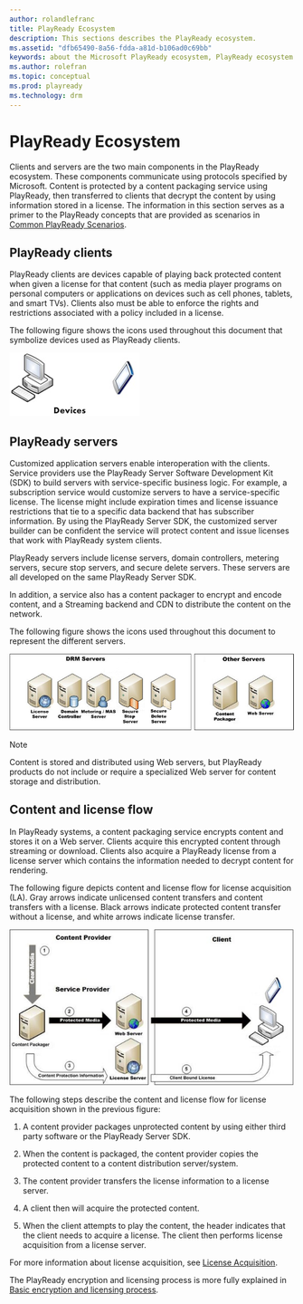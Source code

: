 ```yaml
---
author: rolandlefranc
title: PlayReady Ecosystem
description: This sections describes the PlayReady ecosystem.
ms.assetid: "dfb65490-8a56-fdda-a81d-b106ad0c69bb"
keywords: about the Microsoft PlayReady ecosystem, PlayReady ecosystem
ms.author: rolefran
ms.topic: conceptual
ms.prod: playready
ms.technology: drm
---
```



# PlayReady Ecosystem


Clients and servers are the two main components in the PlayReady ecosystem. These components communicate using protocols specified by Microsoft. Content is protected by a content packaging service using PlayReady, then transferred to clients that decrypt the content by using information stored in a license. The information in this section serves as a primer to the PlayReady concepts that are provided as scenarios in [Common PlayReady Scenarios](common-playready-scenarios.md).

<a id="ID4EV"></a>



## PlayReady clients


PlayReady clients are devices capable of playing back protected content when given a license for that content (such as media player programs on personal computers or applications on devices such as cell phones, tablets, and smart TVs). Clients also must be able to enforce the rights and restrictions associated with a policy included in a license.


The following figure shows the icons used throughout this document that symbolize devices used as PlayReady clients.


![PlayReady Clients](../images/image26_0.jpg)

<a id="ID4EDB"></a>



## PlayReady servers


Customized application servers enable interoperation with the clients. Service providers use the PlayReady Server Software Development Kit (SDK) to build servers with service-specific business logic. For example, a subscription service would customize servers to have a service-specific license. The license might include expiration times and license issuance restrictions that tie to a specific data backend that has subscriber information. By using the PlayReady Server SDK, the customized server builder can be confident the service will protect content and issue licenses that work with PlayReady system clients.


PlayReady servers include license servers, domain controllers, metering servers, secure stop servers, and secure delete servers. These servers are all developed on the same PlayReady Server SDK.

In addition, a service also has a content packager to encrypt and encode content, and a Streaming backend and CDN to distribute the content on the network.

The following figure shows the icons used throughout this document to represent the different servers.


![PlayReady Servers](../images/image26_1.jpg)

> [!NOTE]
> Content is stored and distributed using Web servers, but PlayReady products do not include or require a specialized Web server for content storage and distribution.

<a id="ID4ETB"></a>



## Content and license flow


In PlayReady systems, a content packaging service encrypts content and stores it on a Web server. Clients acquire this encrypted content through streaming or download. Clients also acquire a PlayReady license from a license server which contains the information needed to decrypt content for rendering.

The following figure depicts content and license flow for license acquisition (LA). Gray arrows indicate unlicensed content transfers and content transfers with a license. Black arrows indicate protected content transfer without a license, and white arrows indicate license transfer.


![Content License Flow](../images/image26_2.jpg)


The following steps describe the content and license flow for license acquisition shown in the previous figure:

   1. A content provider packages unprotected content by using either third party software or the PlayReady Server SDK.

   1. When the content is packaged, the content provider copies the protected content to a content distribution server/system.

   1. The content provider transfers the license information to a license server.

   1. A client then will acquire the protected content.

   1. When the client attempts to play the content, the header indicates that the client needs to acquire a license. The client then performs license acquisition from a license server.



For more information about license acquisition, see [License Acquisition](license-acquisition.md).

The PlayReady encryption and licensing process is more fully explained in [Basic encryption and licensing process](simple-end-to-end-system.md#basicprocess).

